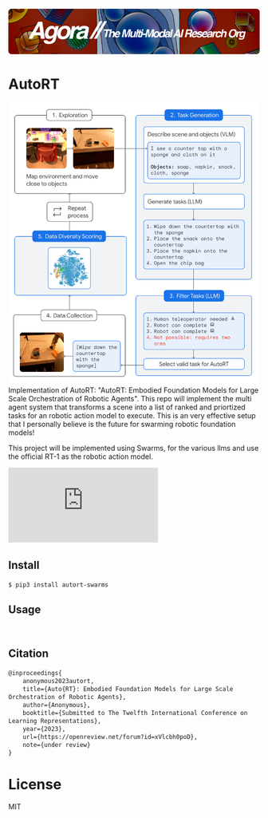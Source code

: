 [![Multi-Modality](agorabanner.png)](https://discord.gg/qUtxnK2NMf)

# AutoRT
![AutoRTImage](autort.png)
Implementation of AutoRT: "AutoRT: Embodied Foundation Models for Large Scale Orchestration of Robotic Agents". This repo will implement the multi agent system that transforms a scene into a list of ranked and priortized tasks for an robotic action model to execute. This is an very effective setup that I personally believe is the future for swarming robotic foundation models!

This project will be implemented using Swarms, for the various llms and use the official RT-1 as the robotic action model.

![PAPER LINK](https://auto-rt.github.io/static/pdf/AutoRT.pdf)

## Install
`$ pip3 install autort-swarms `


## Usage
```python



```


## Citation
```bibtext
@inproceedings{
    anonymous2023autort,
    title={Auto{RT}: Embodied Foundation Models for Large Scale Orchestration of Robotic Agents},
    author={Anonymous},
    booktitle={Submitted to The Twelfth International Conference on Learning Representations},
    year={2023},
    url={https://openreview.net/forum?id=xVlcbh0poD},
    note={under review}
}

```


# License
MIT



